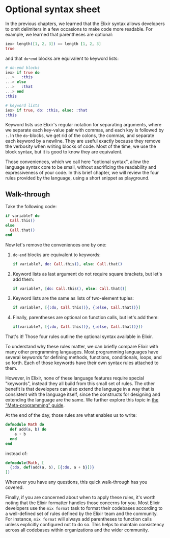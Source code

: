 # Optional syntax sheet

In the previous chapters, we learned that the Elixir syntax allows developers to omit delimiters in a few occasions to make code more readable. For example, we learned that parentheses are optional:

```elixir
iex> length([1, 2, 3]) == length [1, 2, 3]
true
```

and that `do`-`end` blocks are equivalent to keyword lists:

```elixir
# do-end blocks
iex> if true do
...>   :this
...> else
...>   :that
...> end
:this

# keyword lists
iex> if true, do: :this, else: :that
:this
```

Keyword lists use Elixir's regular notation for separating arguments, where we separate each key-value pair with commas, and each key is followed by `:`. In the `do`-blocks, we get rid of the colons, the commas, and separate each keyword by a newline. They are useful exactly because they remove the verbosity when writing blocks of code. Most of the time, we use the block syntax, but it is good to know they are equivalent.

Those conveniences, which we call here "optional syntax", allow the language syntax core to be small, without sacrificing the readability and expressiveness of your code.  In this brief chapter, we will review the four rules provided by the language, using a short snippet as playground.

## Walk-through

Take the following code:

```elixir
if variable? do
  Call.this()
else
  Call.that()
end
```

Now let's remove the conveniences one by one:

1. `do`-`end` blocks are equivalent to keywords:

   ```elixir
   if variable?, do: Call.this(), else: Call.that()
   ```

2. Keyword lists as last argument do not require square brackets, but let's add them:

   ```elixir
   if variable?, [do: Call.this(), else: Call.that()]
   ```

3. Keyword lists are the same as lists of two-element tuples:

   ```elixir
   if variable?, [{:do, Call.this()}, {:else, Call.that()}]
   ```

4. Finally, parentheses are optional on function calls, but let's add them:

   ```elixir
   if(variable?, [{:do, Call.this()}, {:else, Call.that()}])
   ```

That's it! Those four rules outline the optional syntax available in Elixir.

To understand why these rules matter, we can briefly compare Elixir with many other programming languages. Most programming languages have several keywords for defining methods, functions, conditionals, loops, and so forth. Each of those keywords have their own syntax rules attached to them.

However, in Elixir, none of these language features require special "keywords", instead they all build from this small set of rules. The other benefit is that developers can also extend the language in a way that is consistent with the language itself, since the constructs for designing and extending the language are the same. We further explore this topic in [the "Meta-programming" guide](../meta-programming/quote-and-unquote.md).

At the end of the day, those rules are what enables us to write:

```elixir
defmodule Math do
  def add(a, b) do
    a + b
  end
end
```

instead of:

```elixir
defmodule(Math, [
  {:do, def(add(a, b), [{:do, a + b}])}
])
```

Whenever you have any questions, this quick walk-through has you covered.

Finally, if you are concerned about when to apply these rules, it's worth noting that the Elixir formatter handles those concerns for you. Most Elixir developers use the `mix format` task to format their codebases according to a well-defined set of rules defined by the Elixir team and the community. For instance, `mix format` will always add parentheses to function calls unless explicitly configured not to do so. This helps to maintain consistency across all codebases within organizations and the wider community.
